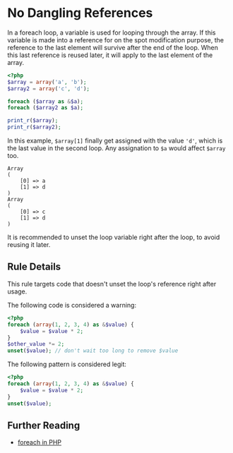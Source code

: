 <!-- Potential Errors -->
# No Dangling References

In a foreach loop, a variable is used for looping through the array. If this variable is made into a reference for on the spot modification purpose, the reference to the last element will survive after the end of the loop. When this last reference is reused later, it will apply to the last element of the array. 

```php
<?php
$array = array('a', 'b');
$array2 = array('c', 'd');

foreach ($array as &$a);
foreach ($array2 as $a);

print_r($array);
print_r($array2);

```


In this example, `$array[1]` finally get assigned with the value `'d'`, which is the last value in the second loop. Any assignation to `$a` would affect `$array` too.

```
Array
(
    [0] => a
    [1] => d
)
Array
(
    [0] => c
    [1] => d
)
```

It is recommended to unset the loop variable right after the loop, to avoid reusing it later.

## Rule Details

This rule targets code that doesn't unset the loop's reference right after usage. 

The following code is considered a warning:

```php
<?php
foreach (array(1, 2, 3, 4) as &$value) {
    $value = $value * 2;
}
$other_value *= 2;
unset($value); // don't wait too long to remove $value

```


The following pattern is considered legit:

```php
<?php
foreach (array(1, 2, 3, 4) as &$value) {
    $value = $value * 2;
}
unset($value);

```



## Further Reading

* [foreach in PHP](http://php.net/manual/en/control-structures.foreach.php)